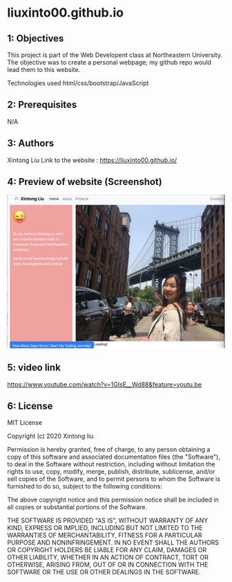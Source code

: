 # liuxinto00.github.io


## 1: Objectives

This project is part of the Web Developent class at Northeastern University. The objective was to create a personal webpage; my github repo would lead them to this website.

Technologies used
html/css/bootstrap/JavaScript

## 2: Prerequisites
N/A

## 3: Authors
Xintong Liu Link to the website : https://liuxinto00.github.io/

## 4: Preview of website (Screenshot)
![ScreeShot](https://github.com/liuxinto00/liuxinto00.github.io/blob/main/images/demo.jpg)

## 5: video link
https://www.youtube.com/watch?v=1GIsE__Wd88&feature=youtu.be

## 6: License
MIT License

Copyright (c) 2020 Xintong liu.

Permission is hereby granted, free of charge, to any person obtaining a copy of this software and associated documentation files (the "Software"), to deal in the Software without restriction, including without limitation the rights to use, copy, modify, merge, publish, distribute, sublicense, and/or sell copies of the Software, and to permit persons to whom the Software is furnished to do so, subject to the following conditions:

The above copyright notice and this permission notice shall be included in all copies or substantial portions of the Software.

THE SOFTWARE IS PROVIDED "AS IS", WITHOUT WARRANTY OF ANY KIND, EXPRESS OR IMPLIED, INCLUDING BUT NOT LIMITED TO THE WARRANTIES OF MERCHANTABILITY, FITNESS FOR A PARTICULAR PURPOSE AND NONINFRINGEMENT. IN NO EVENT SHALL THE AUTHORS OR COPYRIGHT HOLDERS BE LIABLE FOR ANY CLAIM, DAMAGES OR OTHER LIABILITY, WHETHER IN AN ACTION OF CONTRACT, TORT OR OTHERWISE, ARISING FROM, OUT OF OR IN CONNECTION WITH THE SOFTWARE OR THE USE OR OTHER DEALINGS IN THE SOFTWARE.

